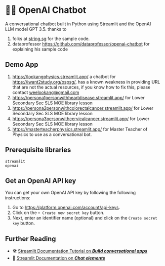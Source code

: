 # 🤖💬 OpenAI Chatbot

A conversational chatbot built in Python using Streamlit and the OpenAI LLM model GPT 3.5.
thanks to 
1. folks at [string.sg](https://string.beta.gov.sg/) for the sample code.
2. dataprofessor https://github.com/dataprofessor/openai-chatbot  for explaining his sample code

## Demo App

1. https://lookangphysics.streamlit.app/ a chatbot for https://iwant2study.org/ospsg/, has a known weakness in providing URL that are not the actual resources, if you know how to fix this, please contact weelookang@gmail.com
2. https://persona1personwithheartdisease.streamlit.app/ for Lower Secondary Sec SLS MOE library lesson
3. https://persona2personwithcolorectalcancer.streamlit.app/ for Lower Secondary Sec SLS MOE library lesson
4. https://persona3personwithcervicalcancer.streamlit.app/ for Lower Secondary Sec SLS MOE library lesson
5. https://masterteacherphysics.streamlit.app/ for Master Teacher of Physics to use as a conversational bot.

## Prerequisite libraries

```
streamlit
openai
```

## Get an OpenAI API key

You can get your own OpenAI API key by following the following instructions:
1. Go to https://platform.openai.com/account/api-keys.
2. Click on the `+ Create new secret key` button.
3. Next, enter an identifier name (optional) and click on the `Create secret key` button.

## Further Reading

- 🛠️ [Streamlit Documentation Tutorial on _**Build conversational apps**_](https://docs.streamlit.io/knowledge-base/tutorials/build-conversational-apps)
- 📖 [Streamlit Documentation on _**Chat elements**_](https://docs.streamlit.io/library/api-reference/chat)
